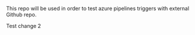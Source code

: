 This repo will be used in order to test azure pipelines triggers with external Github repo.

Test change 2